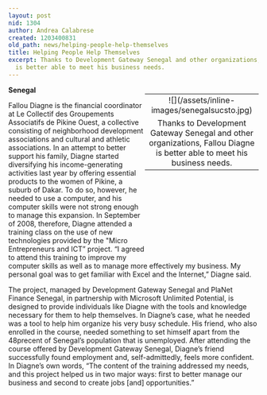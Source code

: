```yaml
---
layout: post
nid: 1304
author: Andrea Calabrese
created: 1203400831
old_path: news/helping-people-help-themselves
title: Helping People Help Themselves
excerpt: Thanks to Development Gateway Senegal and other organizations, Fallou Diagne
  is better able to meet his business needs.
---
```


<table align="right" border="0" style="width:229px;height:312px;"><tbody><tr><td align="center" valign="middle">![](/assets/inline-images/senegalsucsto.jpg)</td></tr><tr><td align="center" valign="bottom">Thanks to Development Gateway Senegal and other organizations, Fallou Diagne is better able to meet his business needs.</td></tr></tbody></table>

**Senegal**

Fallou Diagne is the financial coordinator at Le Collectif des Groupements Associatifs de Pikine Ouest, a collective consisting of neighborhood development associations and cultural and athletic associations. In an attempt to better support his family, Diagne started diversifying his income-generating activities last year by offering essential products to the women of Pikine, a suburb of Dakar. To do so, however, he needed to use a computer, and his computer skills were not strong enough to manage this expansion. In September of 2008, therefore, Diagne attended a training class on the use of new technologies provided by the "Micro Entrepreneurs and ICT” project. “I agreed to attend this training to improve my computer skills as well as to manage more effectively my business. My personal goal was to get familiar with Excel and the Internet,” Diagne said.

The project, managed by Development Gateway Senegal and PlaNet Finance Senegal, in partnership with Microsoft Unlimited Potential, is designed to provide individuals like Diagne with the tools and knowledge necessary for them to help themselves. In Diagne’s case, what he needed was a tool to help him organize his very busy schedule. His friend, who also enrolled in the course, needed something to set himself apart from the 48precent of Senegal’s population that is unemployed. After attending the course offered by Development Gateway Senegal, Diagne’s friend successfully found employment and, self-admittedly, feels more confident. In Diagne’s own words, “The content of the training addressed my needs, and this project helped us in two major ways: first to better manage our business and second to create jobs [and] opportunities.”
